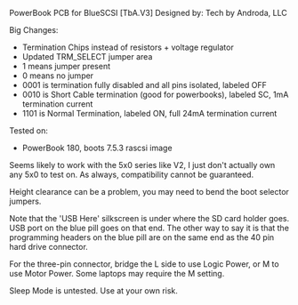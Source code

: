 PowerBook PCB for BlueSCSI [TbA.V3]
Designed by: Tech by Androda, LLC

Big Changes:
* Termination Chips instead of resistors + voltage regulator
* Updated TRM_SELECT jumper area
 * 1 means jumper present
 * 0 means no jumper
 * 0001 is termination fully disabled and all pins isolated, labeled OFF
 * 0010 is Short Cable termination (good for powerbooks), labeled SC, 1mA termination current
 * 1101 is Normal Termination, labeled ON, full 24mA termination current

Tested on:
* PowerBook 180, boots 7.5.3 rascsi image

Seems likely to work with the 5x0 series like V2, I just don't actually own any 5x0 to test on.  As always, compatibility cannot be guaranteed.

Height clearance can be a problem, you may need to bend the boot selector jumpers.

Note that the 'USB Here' silkscreen is under where the SD card holder goes.  USB port on the blue pill goes on that end.  The other way to say it is that the programming headers on the blue pill are on the same end as the 40 pin hard drive connector.

For the three-pin connector, bridge the L side to use Logic Power, or M to use Motor Power.  Some laptops may require the M setting.

Sleep Mode is untested.  Use at your own risk.